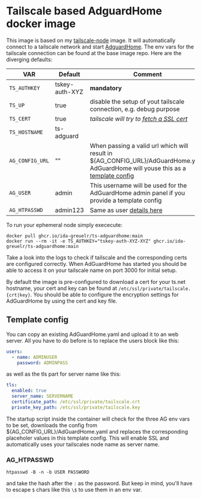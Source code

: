 # Tailscale based AdguardHome docker image

This image is based on my [tailscale-node](https://github.com/ida-greuelr/tailscale-node) image. It will automatically connect to a tailscale network and start [AdguardHome](https://github.com/AdguardTeam/AdGuardHome/). The env vars for the tailscale connection can be found at the base image repo. Here are the diverging defaults:

| VAR | Default | Comment |
|-----|---------|---------|
| `TS_AUTHKEY`        | tskey-auth-XYZ  | **mandatory** |
| `TS_UP`             | true            | disable the setup of yout tailscale connection, e.g. debug purpose |
| `TS_CERT`           | true            | _tailscale will try to [fetch a SSL cert](https://tailscale.com/kb/1153/enabling-https/?q=https#provision-tls-certificates-for-your-devices)_ |
| `TS_HOSTNAME`       | ts-adguard      |  |
| `AG_CONFIG_URL`     | ""              | When passing a valid url which will result in ${AG_CONFIG_URL}/AdGuardHome.yaml</br> AdGuardHome will youse this as a [template config](#template-config)|
| `AG_USER`           | admin           | This username will be used for the AdGuardHome admin panel if you provide a template config |
| `AG_HTPASSWD`       | admin123        | Same as user [details here](#ag_htpasswd) |

To run your ephemeral node simply exececute:

```shell
docker pull ghcr.io/ida-greuelr/ts-adguardhome:main
docker run --rm -it -e TS_AUTHKEY="tskey-auth-XYZ-XYZ" ghcr.io/ida-greuelr/ts-adguardhome:main
```

Take a look into the logs to check if tailscale and the corresponding certs are configured correctly. When AdGuardHome has started you should be able to access it on your tailscale name on port 3000 for initial setup.

By default the image is pre-configured to download a cert for your ts.net hostname, your cert and key can be found at `/etc/ssl/private/tailscale.{crt|key}`. You should be able to configure the encryption settings for AdGuardHome by using the cert and key file.

## Template config

You can copy an existing AdGuardHome.yaml and upload it to an web server. All you have to do before is to replace the users block like this:

```yaml
users:
  - name: ADMINUSER
    password: ADMINPASS
```

as well as the tls part for server name like this:

```yaml
tls:
  enabled: true
  server_name: SERVERNAME
  certificate_path: /etc/ssl/private/tailscale.crt
  private_key_path: /etc/ssl/private/tailscale.key

```

The startup script inside the container will check for the three AG env vars to be set, downloads the config from ${AG_CONFIG_URL}/AdGuardHome.yaml and replaces the corresponding placeholer values in this template config. This will enable SSL and automatically uses your tailscales node name as server name.

### AG_HTPASSWD

```shell
htpasswd -B -n -b USER PASSWORD
```

and take the hash after the `:` as the password. But keep in mind, you'll have to escape `$` chars like this `\$` to use them in an env var.
